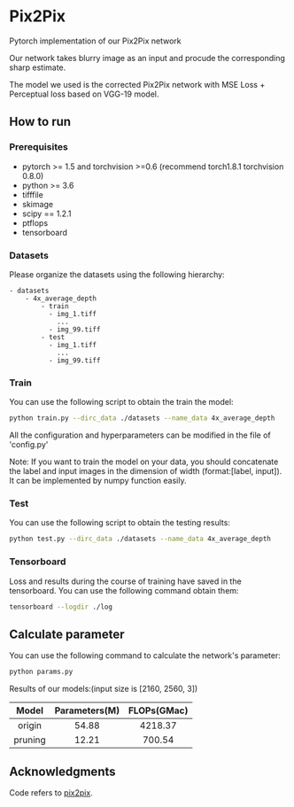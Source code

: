 # Pix2Pix

Pytorch implementation of our Pix2Pix network

Our network takes blurry image as an input and procude the corresponding sharp estimate. 

The model we used is the corrected Pix2Pix network with MSE Loss + Perceptual loss based on VGG-19 model.


## How to run

### Prerequisites
- pytorch >= 1.5 and torchvision >=0.6 (recommend torch1.8.1 torchvision 0.8.0)
- python >= 3.6
- tifffile
- skimage
- scipy == 1.2.1
- ptflops
- tensorboard


### Datasets
Please organize the datasets using the following hierarchy:
```
- datasets
    - 4x_average_depth
        - train
          - img_1.tiff
            ...
          - img_99.tiff
        - test
          - img_1.tiff
            ...
          - img_99.tiff
```


### Train
You can use the following script to obtain the train the model:
```bash
python train.py --dirc_data ./datasets --name_data 4x_average_depth
```

All the configuration and hyperparameters can be modified in the file of 'config.py'

Note:
If you want to train the model on your data, you should concatenate the label and input images in the dimension of width (format:[label, input]). It can be implemented by numpy function easily.


### Test
You can use the following script to obtain the testing results:
```bash
python test.py --dirc_data ./datasets --name_data 4x_average_depth
```


### Tensorboard
Loss and results during the course of training have saved in the tensorboard. You can use the following command obtain them:
 ```bash
tensorboard --logdir ./log
```


## Calculate parameter
You can use the following command to calculate the network's parameter:
```bash
python params.py
```

Results of our models:(input size is [2160, 2560, 3])

|  Model  |  Parameters(M)  | FLOPs(GMac) |
| :-----: | :-------------: | :---------: |
| origin  |      54.88      |   4218.37   |
| pruning |      12.21      |   700.54    |


## Acknowledgments
Code refers to [pix2pix](https://github.com/junyanz/pytorch-CycleGAN-and-pix2pix).
